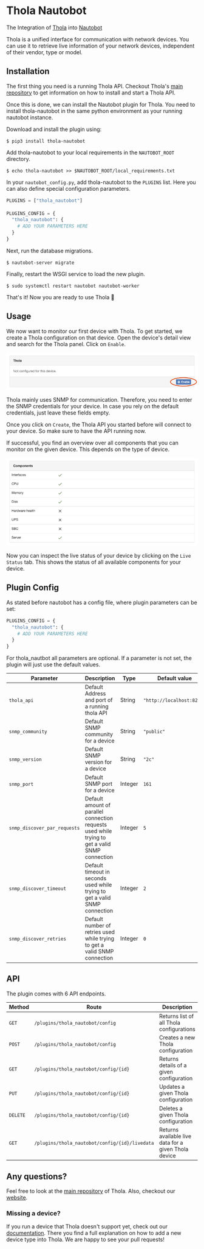 # Thola Nautobot
The Integration of [Thola](https://github.com/inexio/thola) into [Nautobot](https://github.com/nautobot/nautobot)

Thola is a unified interface for communication with network devices. You can use it to retrieve live information of your network devices, independent of their vendor, type or model.

## Installation

The first thing you need is a running Thola API. Checkout Thola's [main repository](https://github.com/inexio/thola) to get information on how to install and start a Thola API.

Once this is done, we can install the Nautobot plugin for Thola.
You need to install thola-nautobot in the same python environment as your running nautobot instance.

Download and install the plugin using:

```
$ pip3 install thola-nautobot
```

Add thola-nautobot to your local requirements in the `NAUTOBOT_ROOT` directory.

```
$ echo thola-nautobot >> $NAUTOBOT_ROOT/local_requirements.txt
```

In your `nautobot_config.py`, add thola-nautobot to the `PLUGINS` list. Here you can also define special configuration parameters.

```python
PLUGINS = ["thola_nautobot"]

PLUGINS_CONFIG = {
  "thola_nautobot": {
    # ADD YOUR PARAMETERS HERE
  }
}
```

Next, run the database migrations.

```
$ nautobot-server migrate
```

Finally, restart the WSGI service to load the new plugin.

```
$ sudo systemctl restart nautobot nautobot-worker
```

That's it! Now you are ready to use Thola 🎉

## Usage

We now want to monitor our first device with Thola. To get started, we create a Thola configuration on that device. Open the device's detail view and search for the Thola panel. Click on `Enable`.

<img src="docs/img/enable_thola.png" alt="">

Thola mainly uses SNMP for communication. Therefore, you need to enter the SNMP credentials for your device. In case you rely on the default credentials, just leave these fields empty.

Once you click on `Create`, the Thola API you started before will connect to your device. So make sure to have the API running now.

If successful, you find an overview over all components that you can monitor on the given device. This depends on the type of device.

<img src="docs/img/components.png" alt="">

Now you can inspect the live status of your device by clicking on the `Live Status` tab. This shows the status of all available components for your device.

## Plugin Config

As stated before nautobot has a config file, where plugin parameters can be set:

```python
PLUGINS_CONFIG = {
  "thola_nautobot": {
    # ADD YOUR PARAMETERS HERE
  }
}
```

For thola_nautbot all parameters are optional. If a parameter is not set, the plugin will just use the default values.

| Parameter | Description | Type | Default value
|---|---|---|---|
| `thola_api` | Default Address and port of a running thola API | String | `"http://localhost:8237"` |
| `snmp_community` | Default SNMP community for a device | String | `"public"` |
| `snmp_version` | Default SNMP version for a device| String | `"2c"` |
| `snmp_port` | Default SNMP port for a device | Integer | `161` |
| `snmp_discover_par_requests` | Default amount of parallel connection requests used while trying to get a valid SNMP connection | Integer | `5` |
| `snmp_discover_timeout` | Default timeout in seconds used while trying to get a valid SNMP connection | Integer | `2` |
| `snmp_discover_retries` | Default number of retries used while trying to get a valid SNMP connection | Integer | `0` |

## API

The plugin comes with 6 API endpoints.

| Method | Route | Description |
|---|---|---|
| `GET` | `/plugins/thola_nautobot/config` | Returns list of all Thola configurations |
| `POST` | `/plugins/thola_nautobot/config` | Creates a new Thola configuration |
| `GET` | `/plugins/thola_nautobot/config/{id}` | Returns details of a given configuration |
| `PUT` | `/plugins/thola_nautobot/config/{id}` | Updates a given Thola configuration |
| `DELETE` | `/plugins/thola_nautobot/config/{id}` | Deletes a given Thola configuration |
| `GET` | `/plugins/thola_nautobot/config/{id}/livedata` | Returns available live data for a given Thola device |

## Any questions?

Feel free to look at the [main repository](https://github.com/inexio/thola) of Thola. Also, checkout our [website](https://thola.io).

### Missing a device?

If you run a device that Thola doesn't support yet, check out our [documentation](https://docs.thola.io/adding-device/writing-device-classes/). There you find a full explanation on how to add a new device type into Thola. We are happy to see your pull requests!